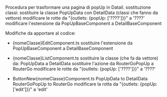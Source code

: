 Procedura per trasformare una pagina di popUp in Datail. 
sostituzione classi:
    sostituire la classe PopUpData con DetailData (classi che fanno da vettore)
    modificare le rotte da "{outlets: {popUp: ['????']}}" a '????'
    modificare l'estensione da PopUpBaseComponent a DetailBaseComponent


Modifiche da apportare al codice:
- {nomeClasse}EditComponent.ts
    sostituire l'estensione da PopUpBaseComponent a DetailBaseComponent

- {nomeClasse}ListComponent.ts
    sostituire la classe (che fa da vettore) da: PopUpData a DetailData
    sostituire l'azione da RouterGoPopUp a RouterGo
    modificare le rotte da "{outlets: {popUp: ['????']}}" a '????'
    
- ButtonNew{nomeClasse}Component.ts
    PopUpData to DetailData
    RouterGoPopUp to RouterGo
    modificare la rotta da "{outlets: {popUp: ['edit']}}" a 'edit'

